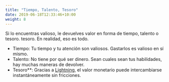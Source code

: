 ```yaml
---
title: "Tiempo, Talento, Tesoro"
date: 2019-06-18T12:33:46+10:00
weight: 8
---
```


Si lo encuentras valioso, le devuelves valor en forma de tiempo, talento o tesoro.
tesoro. En realidad, eso es todo.


- Tiempo: Tu tiempo y tu atención son valiosos. Gastarlos es valioso en sí mismo.
- Talento: No tiene por qué ser dinero. Sean cuales sean tus habilidades, hay muchas maneras de devolver.
- Tesoro**: Gracias a [Lightning][relámpago], el valor monetario puede intercambiarse instantáneamente sin fricciones.

[relámpago]: https://lightning.network/